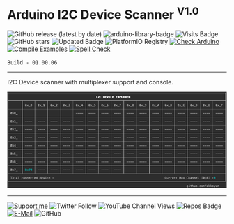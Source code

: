 # Arduino I2C Device Scanner <sup>V1.0</sup>

![GitHub release (latest by date)](https://img.shields.io/github/v/release/akkoyun/I2C_Scanner) ![arduino-library-badge](https://www.ardu-badge.com/badge/I2C_Scanner.svg?) ![Visits Badge](https://badges.pufler.dev/visits/akkoyun/I2C_Scanner) ![GitHub stars](https://img.shields.io/github/stars/akkoyun/I2C_Scanner?style=flat&logo=github) ![Updated Badge](https://badges.pufler.dev/updated/akkoyun/I2C_Scanner) ![PlatformIO Registry](https://badges.registry.platformio.org/packages/akkoyun/library/I2C_Scanner.svg) 
[![Check Arduino](https://github.com/akkoyun/I2C_Scanner/actions/workflows/check-arduino.yml/badge.svg)](https://github.com/akkoyun/I2C_Scanner/actions/workflows/check-arduino.yml) [![Compile Examples](https://github.com/akkoyun/I2C_Scanner/actions/workflows/compile-examples.yml/badge.svg)](https://github.com/akkoyun/I2C_Scanner/actions/workflows/compile-examples.yml) [![Spell Check](https://github.com/akkoyun/I2C_Scanner/actions/workflows/spell-check.yml/badge.svg)](https://github.com/akkoyun/I2C_Scanner/actions/workflows/spell-check.yml)

	Build - 01.00.06

---

I2C Device scanner with multiplexer support and console.

![I2C Scanner](/Documents/ScreenShot.png)

---

[![Support me](https://img.shields.io/badge/Support-PATREON-GREEN.svg)](https://www.patreon.com/bePatron?u=62967889) ![Twitter Follow](https://img.shields.io/twitter/follow/gunceakkoyun?style=social) ![YouTube Channel Views](https://img.shields.io/youtube/channel/views/UCIguQGdaBT1GnnVMz5qAZ2Q?style=social) ![Repos Badge](https://badges.pufler.dev/repos/akkoyun) [![E-Mail](https://img.shields.io/badge/E_Mail-Mehmet_Gunce_Akkoyun-blue.svg)](mailto:akkoyun@me.com) ![GitHub](https://img.shields.io/github/license/akkoyun/Statistical) 